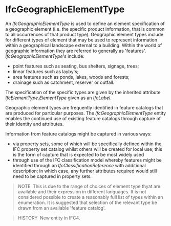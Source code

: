 IfcGeographicElementType
========================

An _IfcGeographicElementType_ is used to define an element specification of a geographic element (i.e. the specific product information, that is common to all occurrences of that product type). Geographic element types include for different types of element that may be used to represent information within a geographical landscape external to a building. Within the world of geographic information they are referred to generally as 'features'. _IfcGeographicElementType_'s include:

* point features such as seating, bus shelters, signage, trees; 
* linear features such as layby's; 
* area features such as ponds, lakes, woods and forests; 
* drainage such as catchment, reserver or outfall.

The specification of the specific types are given by the inherited attribute _IfcElementType.ElementType_ given as an _IfcLabel_.

Geographic element types are frequently identified in feature catalogs that are produced for particular purposes. The _IfcGeographicElementType_ entity enables the continued use of existing feature catalogs through capture of their identity and attributes.

Information from feature catalogs might be captured in various ways:

* via property sets, some of which will be specifically defined within the IFC property set catalog whilst others will be created for local use; this is the form of capture that is expected to be most widely used 
* through use of the IFC classification model whereby features might be identified through an _IfcClassificationReference_ with additional description; in which case, any further attributes required would still need to be captured in property sets. 

> NOTE&nbsp; This is due to the range of choices of element type thyat are available and their expression in different languages. It is not considered possible to create a reasonably full list of types within an enumeration. It is suggested that selection of the relevant type be drawn from an available 'feature catalog'.

> HISTORY&nbsp; New entity in IFC4.
